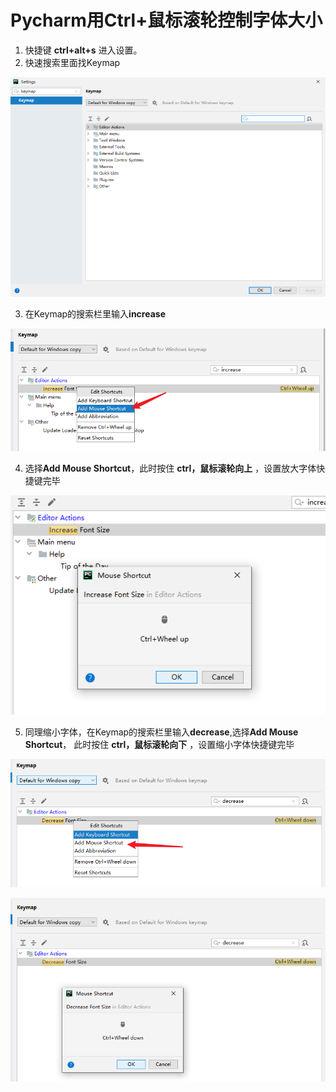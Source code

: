 # Pycharm用Ctrl+鼠标滚轮控制字体大小

1. 快捷键 **ctrl+alt+s** 进入设置。
2. 快速搜索里面找Keymap

![20191028_195648_28](image/20191028_195648_28.png)

3. 在Keymap的搜索栏里输入**increase**

![20191028_195722_26](image/20191028_195722_26.png)

4. 选择**Add Mouse Shortcut**，此时按住 **ctrl，鼠标滚轮向上** ，设置放大字体快捷键完毕

![20191028_195813_81](image/20191028_195813_81.png)

5. 同理缩小字体，在Keymap的搜索栏里输入**decrease**,选择**Add Mouse Shortcut**，
此时按住 **ctrl，鼠标滚轮向下** ，设置缩小字体快捷键完毕

![20191028_195944_10](image/20191028_195944_10.png)

![20191028_195957_82](image/20191028_195957_82.png)
